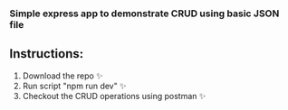 ### Simple express app to demonstrate CRUD using basic JSON file

## Instructions:

1.  Download the repo ✨
2.  Run script "npm run dev" ✨
3.  Checkout the CRUD operations using postman ✨
